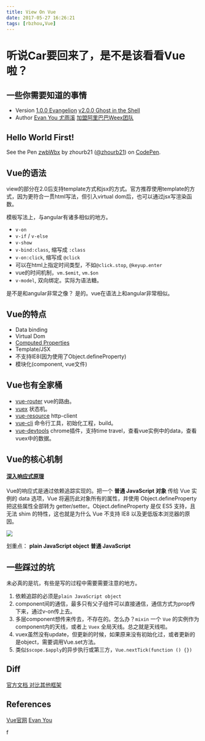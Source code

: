 ```yaml
---
title: View On Vue
date: 2017-05-27 16:26:21
tags: [rbzhou,Vue]
---
```

听说Car要回来了，是不是该看看Vue啦？
=====================

一些你需要知道的事情
---------------
* Version
	 [1.0.0 Evangelion](https://github.com/vuejs/vue/releases/tag/1.0.0)
	 [v2.0.0 Ghost in the Shell](https://github.com/vuejs/vue/releases/tag/v2.0.0)
* Author
	[Evan You 尤雨溪](http://baike.baidu.com/link?url=lJZP3a9ddYcWLpqYIegVdCZrWDLWOTM1S-HC9i5DKIkRffb9XNn9DKNBDrSaNXz7DAbAuhgAqgFPNqR4SNm0Oclqik7EvH9zDD3W1twge_w_iVrBo3KttOomvjRyjuFR)
    [加盟阿里巴巴Weex团队](http://www.oschina.net/news/76781/vue-combine-with-weex)

Hello World First!
-------------------
<p data-height="183" data-theme-id="dark" data-slug-hash="zwbWbx" data-default-tab="result" data-user="zhourb21" data-embed-version="2" data-pen-title="zwbWbx" class="codepen">See the Pen <a href="https://codepen.io/zhourb21/pen/zwbWbx/">zwbWbx</a> by zhourb21 (<a href="https://codepen.io/zhourb21">@zhourb21</a>) on <a href="https://codepen.io">CodePen</a>.</p>
<script async src="https://production-assets.codepen.io/assets/embed/ei.js"></script>

Vue的语法
----------------
view的部分在2.0后支持template方式和jsx的方式。官方推荐使用template的方式，因为更符合一贯html写法，但引入virtual dom后，也可以通过jsx写渲染函数。
 
模板写法上，与angular有诸多相似的地方。

*	`v-on`
*	`v-if` / `v-else`
*	`v-show`
*	`v-bind:class`, 缩写成 `:class`
*  `v-on:click`, 缩写成 `@click`
*  可以在html上指定时间类型，不如`@click.stop`, `@keyup.enter`
*  vue的时间机制，`vm.$emit`, `vm.$on`
*  `v-model`, 双向绑定。实际为语法糖。

是不是和angular非常之像？
 是的。vue在语法上和angular非常相似。

<!-- more -->
 
Vue的特点
-----------------------
* Data binding
* Virtual Dom
* [Computed Properties](https://cn.vuejs.org/v2/guide/computed.html)
* Template/JSX
* 不支持IE8(因为使用了Object.defineProperty)
* 模块化(component, vue文件)

Vue也有全家桶
--------------------
* [vue-router](https://router.vuejs.org/en/)
  vue的路由。
* [vuex](https://vuex.vuejs.org/en/)
  状态机。
* [vue-resource](https://github.com/pagekit/vue-resource)
  http-client
* [vue-cli](https://github.com/vuejs/vue-cli)
   命令行工具，初始化工程，build。
* [vue-devtools](https://github.com/vuejs/vue-devtools)
  chrome插件，支持time travel，查看vue实例中的data，查看vuex中的数据。

 Vue的核心机制
--------------------

#### [深入响应式原理](https://vuejs.org/v2/guide/reactivity.html)
Vue的响应式是通过依赖追踪实现的。把一个 **普通 JavaScript 对象** 传给 Vue 实例的 data 选项，Vue 将遍历此对象所有的属性，并使用 Object.defineProperty 把这些属性全部转为 getter/setter。Object.defineProperty 是仅 ES5 支持，且无法 shim 的特性，这也就是为什么 Vue 不支持 IE8 以及更低版本浏览器的原因。

![](https://cn.vuejs.org/images/data.png)
 
 划重点：
	 **plain JavaScript object** 
	 **普通 JavaScript**  



一些踩过的坑
------------------- 
未必真的是坑，有些是写的过程中需要需要注意的地方。
1. 依赖追踪的必须是`plain JavaScript object`
2. component间的通信，最多只有父子组件可以直接通信，通信方式为prop传下来，通过v-on传上去。
3. 多层component想传来传去，不存在的。怎么办？`mixin` 一个 `Vue` 的实例作为component内的天线，或者上 `Vuex` 全局天线。总之就是天线啦。
4. vuex虽然没有update，但更新的时候，如果原来没有初始化过，或者更新的是object，需要调用Vue.set方法。
5. 类似`$scope.$apply`的异步执行或第三方，`Vue.nextTick(function () {})` 


Diff
-----------------
[官方文档 对比其他框架](https://cn.vuejs.org/v2/guide/comparison.html)



 




References
------------------
[Vue官网](https://github.com/vuejs/vue)
[Evan You](http://evanyou.me/)

	
f